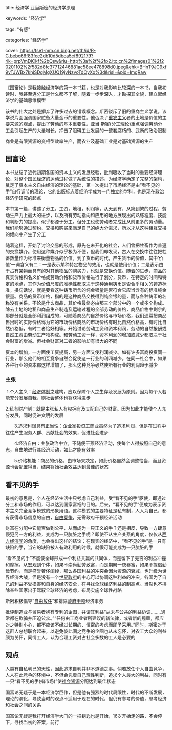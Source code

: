 title: 经济学  亚当斯密的经济学原理

keywords: "经济学"

tags: "有感"

categories: "经济学"

cover: https://tse1-mm.cn.bing.net/th/id/R-C.bebc66f83fce2db10d5dbca5cf892179?rik=prpVmDiCkf%2bQsw&riu=http%3a%2f%2fp2.itc.cn%2fimages01%2f20201102%2f582d8fc37712446881ac58ee478898d0.jpeg&ehk=BHnT9JC9xf9vTJWBx7khjSDgMgXUQ19jvNzvoTdOyXo%3d&risl=&pid=ImgRaw

---

《国富论》是我接触经济学的第一本书籍，也是对我影响比较深的一本书，当我初读时，我甚至连分工是什么都不了解，随着一步步深入，才勘探其全貌，建立起经济学的基础思维模型

该书的伟大之处是摒弃了许多过去的错误概念。斯密驳斥了旧的重商主义学说。该学说片面强调国家贮备大量金币的重要性。他否决了[重农主义](https://wiki.mbalib.com/wiki/重农主义)者的土地是价值的主要来源的观点，提出了劳动的基本重要性。亚当·斯密([分工理论](https://wiki.mbalib.com/wiki/分工理论))重点强调劳动分工会引起生产的大量增长，抨击了阻碍工业发展的一整套腐朽的、武断的政治限制

商业是有限资源的变相型效率生产，而农业及基础工业是对基础资源的生产

## 国富论

本书总结了近代初期各国的资本主义的发展经验，批判吸收了当时的重要经济理论，对整个国民经济的运动过程做了系统性的描述，为经济学确定了完整的架构，奠定了资本主义自由经济的理论的基础，第一次提出了市场经济是由“看不见的手”自行调节的理论，它的出版标志着经济学成为一门独立的学科，也是现在政治经济学研究的起点

本书第一篇，讲述了分工，工资，地租，利润等，从无到有，从简到繁的过程，劳动生产力上最大的进步，以及所有劳动指向和应用的地方展现出的熟练程度、技能和判断力的提高，似乎都源于分工。但分工也使劳动者完成比从前更多的劳动量。我们能够通过契约、交换和购买来满足自己的绝大分需求，所以才从这种相互交换的倾向中产生了分工

随着这样，开始了讨论交易的形成，原先在未开化的社会，人们曾把牲畜作为普遍的交换媒介。使用这种媒介似乎极为不便，但我们却发现，古人在交换中往往把牲畜数量作为标准来衡量物品的价值。到了货币的时代，产生货币的价值，其中‘价值’一词含义有二：一是表示某种特定物品的效用，也就是使用价值；二是表示由于占有某物而具有的对其他物品的购买力，也就是交换价值。随着的进步，商品的真实价格和名义价格或劳动价格和货币价格进行了划分，货币，在特定的时间和特定的地点，其作为价值尺度的准确性都取决于这种通用铸币是否合乎相关的铸造标准，换句话说，就是要看这种铸币所含的纯金银量是否符合它应当含有的标准纯金银量。商品的货币价格，指的是这种商品交换得到纯金银的量，而与各种铸币的名称没有关系。不论是什么商品，其价格最终必由那三个部分中的一个或多个构成。除去土地的地租和商品生产制造及运输过程的全部劳动的价格，商品价格中剩余的那部分就是全部利润组成的，可随着商品的自然价格与市场价格，我们通常把商品售出时的实际价格称为它的市场价格商品的市场价格有时比自然价格高，有时比自然价格低，有时二者恰好相等。开始讨论劳动工资和资本利润，劳动的自然报酬或自然工资由劳动生产物构成。和劳动工资一样，资本利润的增加或减少都取决于社会财富的增减。但社会财富对二者的影响却有很大的不同

资本的增加，一方面使工资提高，另一方面又使利润减少。如有许多富商投资同一行业，那么他们的相互竞争自然会促使这一行业的利润减少。在同一社会中，如果各种行业的资本都这样增加了，那么这种竞争必然使所有行业的利润趋于减少

### 主张

​        1.个人主义：[经济体制](https://wiki.mbalib.com/wiki/经济体制)之建构，应以保障个人之生存及发展为原则。因为每个人若能充分发展自我，则社会整体也将获得进步

​        2.私有财产制：就是主张私人有权拥有及支配自己的财富。因为如此才能使个人充分发展，同时促进文明的发展

　　3.追求利润具有正当性：企业家投资工商业虽然为了追求利润，但是在过程中往往产生服务人群、贡献社会的效果，促进社会进步

　　4.经济自由：主张政治中立，不随便干预经济活动，使每个人得按照自己的意志，自由地进行其经济活动，如此才能有效率

　　5.价格机能：商品的价格，由市场来决定，如此价格自然会调整恰当，而且资源也会配置得当，结果将始社会效益达到最佳的状态

## 看不见的手

最初的意思是，个人在经济生活中只考虑自己利益，受“看不见的手”驱使，即通过分工和市场的作用，可以达到国家富裕的目的。后来，“看不见的手”便成为表示资本主义完全竞争模式的形象用语。这种模式的主要特征是私有制，人人为自己，都有获得市场信息的自由，[自由竞争](https://baike.baidu.com/item/自由竞争)，无需政府干预经济活动

财富在分配中它能否做到公平，从而成为一只正义的手？还是相反，导致一方肆意侵犯另一方的利益，变成为一只肮脏之手呢？即使不从生产关系的角度，仅仅从[西方经济学](https://baike.baidu.com/item/西方经济学)的角度，也会得出这样的结论：在现实的经济中，“看不见的手”是一只有缺陷的手，当它的缺陷被人有效利用的时候，就很可能变成为一只肮脏的手

“看不见的手”不能使全球形成一个利益共赢的共同体，而是留下了无穷的利益冲撞和摩擦。从宏观到个体，如果不崇尚勤劳致富，而是期盼一夜暴富，如果不提倡勤俭节约，而是盛誉奢侈阔绰，那么各国利益的冲突会因为资源的衰减，也升级为世界经济大战，但是没有一个[世界政府](https://baike.baidu.com/item/世界政府)的中心可以协调这种利益的冲突。各国为了自己的利益不受损害和自身的经济安全，在寻找全球经济利益的制高点。当然也不排除某些国家出于驾驭全球经济的考虑，布局实施全球性战略


斯密积极倡导“[自由放任](https://wiki.mbalib.com/wiki/自由放任)”和排除[政府干预](https://wiki.mbalib.com/wiki/政府干预)经济事务

批评制造业与贸易者抱有专利的企图，并谓其利益“从未与公共的利益协调……..通常都在欺骗并压迫公众。”“任何由工商业者所建议的新法律，或者新的规章，都应对之特别小心，都不应该不经过长期的、慎密的考虑而即予采用。”同时，斯密对于这群人总想联合起来，以避免彼此间之竞争的企图也从未忘怀，对农工大众的利益颇为关怀，同情工人，认为合理工资对占社会多数的工人是必要的

## 观点

人类有自私利己的天性，因此追求自利并非不道德之事。倘若放任个人自由竞争，人人在此竞争的环境中，不但会凭着自己理性判断，追求个人最大的利益，同时有一只“看不见的手(指市场)”使[社会资源](https://wiki.mbalib.com/wiki/社会资源)分配达到最佳状态

国富论无疑于是一本经济学巨作，但是他有强烈的时代局限性，时代的不断发展，理论的演化，导致当时的观点不适用于现在的时代，但仍有参考的价值，思考经济和社会之间的关系

国富论无疑是我打开经济学大门的一把钥匙也是开始，16岁开始走的路，不会停下，寻找当初的答案，前行

